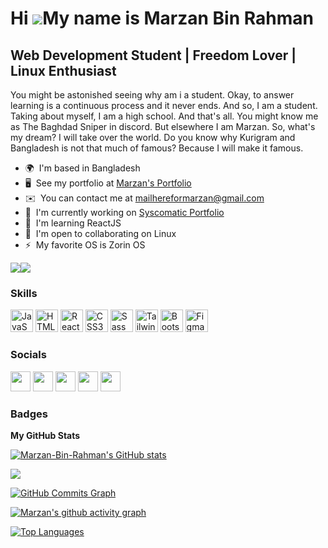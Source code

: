 Hi ![](https://user-images.githubusercontent.com/18350557/176309783-0785949b-9127-417c-8b55-ab5a4333674e.gif)My name is Marzan Bin Rahman
=========================================================================================================================================

Web Development Student | Freedom Lover | Linux Enthusiast
----------------------------------------------------------

You might be astonished seeing why am i a student. Okay, to answer learning is a continuous process and it never ends. And so, I am a student. Taking about myself, I am a high school. And that's all. You might know me as The Baghdad Sniper in discord. But elsewhere I am Marzan. So, what's my dream? I will take over the world. Do you know why Kurigram and Bangladesh is not that much of famous? Because I will make it famous.

* 🌍  I'm based in Bangladesh
* 🖥️  See my portfolio at [Marzan's Portfolio](http://marzan.me)
* ✉️  You can contact me at [mailhereformarzan@gmail.com](mailto:mailhereformarzan@gmail.com)
* 🚀  I'm currently working on [Syscomatic Portfolio](http://syscomatic.com)
* 🧠  I'm learning ReactJS
* 🤝  I'm open to collaborating on Linux
* ⚡  My favorite OS is Zorin OS

<a href="https://www.twitter.com/marzanbinrahman" target="_blank" rel="noreferrer"><img
src="https://img.shields.io/twitter/follow/marzanbinrahman?logo=twitter&style=for-the-badge&color=0891b2&labelColor=1c1917"
/></a><a href="https://www.github.com/Marzan-Bin-Rahman" target="_blank" rel="noreferrer"><img
src="https://img.shields.io/github/followers/Marzan-Bin-Rahman?logo=github&style=for-the-badge&color=0891b2&labelColor=1c1917" /></a>

### Skills


<p align="left">
<a href="https://developer.mozilla.org/en-US/docs/Web/JavaScript" target="_blank" rel="noreferrer"><img src="https://raw.githubusercontent.com/danielcranney/readme-generator/main/public/icons/skills/javascript-colored.svg" width="36" height="36" alt="JavaScript" /></a>
<a href="https://developer.mozilla.org/en-US/docs/Glossary/HTML5" target="_blank" rel="noreferrer"><img src="https://raw.githubusercontent.com/danielcranney/readme-generator/main/public/icons/skills/html5-colored.svg" width="36" height="36" alt="HTML5" /></a>
<a href="https://reactjs.org/" target="_blank" rel="noreferrer"><img src="https://raw.githubusercontent.com/danielcranney/readme-generator/main/public/icons/skills/react-colored.svg" width="36" height="36" alt="React" /></a>
<a href="https://www.w3.org/TR/CSS/#css" target="_blank" rel="noreferrer"><img src="https://raw.githubusercontent.com/danielcranney/readme-generator/main/public/icons/skills/css3-colored.svg" width="36" height="36" alt="CSS3" /></a>
<a href="https://sass-lang.com/" target="_blank" rel="noreferrer"><img src="https://raw.githubusercontent.com/danielcranney/readme-generator/main/public/icons/skills/sass-colored.svg" width="36" height="36" alt="Sass" /></a>
<a href="https://tailwindcss.com/" target="_blank" rel="noreferrer"><img src="https://raw.githubusercontent.com/danielcranney/readme-generator/main/public/icons/skills/tailwindcss-colored.svg" width="36" height="36" alt="TailwindCSS" /></a>
<a href="https://getbootstrap.com/" target="_blank" rel="noreferrer"><img src="https://raw.githubusercontent.com/danielcranney/readme-generator/main/public/icons/skills/bootstrap-colored.svg" width="36" height="36" alt="Bootstrap" /></a>
<a href="https://www.figma.com/" target="_blank" rel="noreferrer"><img src="https://raw.githubusercontent.com/danielcranney/readme-generator/main/public/icons/skills/figma-colored.svg" width="36" height="36" alt="Figma" /></a>
</p>


### Socials

<p align="left"> <a href="https://www.facebook.com/marzanb1nrahman" target="_blank" rel="noreferrer"><img src="https://raw.githubusercontent.com/danielcranney/readme-generator/main/public/icons/socials/facebook.svg" width="32" height="32" /></a> <a href="https://www.github.com/Marzan-Bin-Rahman" target="_blank" rel="noreferrer"><img src="https://raw.githubusercontent.com/danielcranney/readme-generator/main/public/icons/socials/github.svg" width="32" height="32" /></a> <a href="http://www.instagram.com/marzanbinrahman" target="_blank" rel="noreferrer"><img src="https://raw.githubusercontent.com/danielcranney/readme-generator/main/public/icons/socials/instagram.svg" width="32" height="32" /></a> <a href="https://www.linkedin.com/in/marzan-bin-rahman-9400a0223" target="_blank" rel="noreferrer"><img src="https://raw.githubusercontent.com/danielcranney/readme-generator/main/public/icons/socials/linkedin.svg" width="32" height="32" /></a> <a href="https://www.twitter.com/marzanbinrahman" target="_blank" rel="noreferrer"><img src="https://raw.githubusercontent.com/danielcranney/readme-generator/main/public/icons/socials/twitter.svg" width="32" height="32" /></a></p>

### Badges

<b>My GitHub Stats</b>

<a href="http://www.github.com/Marzan-Bin-Rahman"><img src="https://github-readme-stats.vercel.app/api?username=Marzan-Bin-Rahman&show_icons=true&hide=&count_private=true&title_color=0891b2&text_color=ffffff&icon_color=0891b2&bg_color=1c1917&hide_border=true&show_icons=true" alt="Marzan-Bin-Rahman's GitHub stats" /></a>

<a href="http://www.github.com/Marzan-Bin-Rahman"><img src="https://github-readme-streak-stats.herokuapp.com/?user=Marzan-Bin-Rahman&stroke=ffffff&background=1c1917&ring=0891b2&fire=0891b2&currStreakNum=ffffff&currStreakLabel=0891b2&sideNums=ffffff&sideLabels=ffffff&dates=ffffff&hide_border=true" /></a>

<a href="http://www.github.com/Marzan-Bin-Rahman"><img src="https://activity-graph.herokuapp.com/graph?username=Marzan-Bin-Rahman&bg_color=1c1917&color=ffffff&line=0891b2&point=ffffff&area_color=1c1917&area=true&hide_border=true&custom_title=GitHub%20Commits%20Graph" alt="GitHub Commits Graph" /></a>

[![Marzan's github activity graph](https://github-readme-activity-graph.cyclic.app/graph?username=Marzan-Bin-Rahman&bg_color=080808&color=2ecc97&line=2dd24e&point=ffffff&area=true&hide_border=true)](https://github.com/ashutosh00710/github-readme-activity-graph)

<a href="https://github.com/Marzan-Bin-Rahman" align="left"><img src="https://github-readme-stats.vercel.app/api/top-langs/?username=Marzan-Bin-Rahman&langs_count=10&title_color=0891b2&text_color=ffffff&icon_color=0891b2&bg_color=1c1917&hide_border=true&locale=en&custom_title=Top%20%Languages" alt="Top Languages" /></a>
